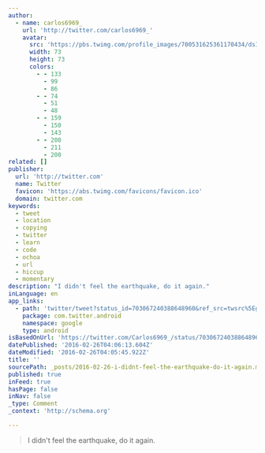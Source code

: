```yaml
---
author:
  - name: carlos6969_
    url: 'http://twitter.com/carlos6969_'
    avatar:
      src: 'https://pbs.twimg.com/profile_images/700531625361170434/ds1v2lbk_bigger.jpg'
      width: 73
      height: 73
      colors:
        - - 133
          - 99
          - 86
        - - 74
          - 51
          - 48
        - - 159
          - 150
          - 143
        - - 208
          - 211
          - 200
related: []
publisher:
  url: 'http://twitter.com'
  name: Twitter
  favicon: 'https://abs.twimg.com/favicons/favicon.ico'
  domain: twitter.com
keywords:
  - tweet
  - location
  - copying
  - twitter
  - learn
  - code
  - ochoa
  - url
  - hiccup
  - momentary
description: "I didn't feel the earthquake, do it again."
inLanguage: en
app_links:
  - path: 'twitter/tweet?status_id=703067240388648960&ref_src=twsrc%5Egoogle%7Ctwcamp%5Eandroidseo%7Ctwgr%5Estatus%7Ctwterm%5E703067240388648960'
    package: com.twitter.android
    namespace: google
    type: android
isBasedOnUrl: 'https://twitter.com/Carlos6969_/status/703067240388648960'
datePublished: '2016-02-26T04:06:13.604Z'
dateModified: '2016-02-26T04:05:45.922Z'
title: ''
sourcePath: _posts/2016-02-26-i-didnt-feel-the-earthquake-do-it-again.md
published: true
inFeed: true
hasPage: false
inNav: false
_type: Comment
_context: 'http://schema.org'

---
```

> I didn't feel the earthquake&comma; do it again&period;